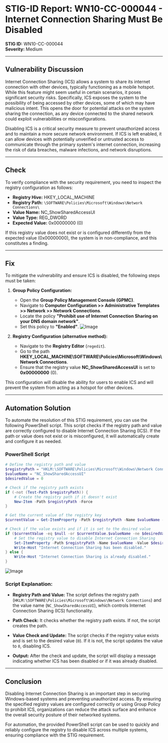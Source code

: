 # STIG-ID Report: WN10-CC-000044 - Internet Connection Sharing Must Be Disabled

**STIG ID:** WN10-CC-000044  
**Severity:** Medium  

---

## Vulnerability Discussion

Internet Connection Sharing (ICS) allows a system to share its internet connection with other devices, typically functioning as a mobile hotspot. While this feature might seem useful in certain scenarios, it poses significant security risks. Specifically, ICS exposes the system to the possibility of being accessed by other devices, some of which may have malicious intent. This opens the door for potential attacks on the system sharing the connection, as any device connected to the shared network could exploit vulnerabilities or misconfigurations.

Disabling ICS is a critical security measure to prevent unauthorized access and to maintain a more secure network environment. If ICS is left enabled, it can allow devices with potentially unverified or untrusted access to communicate through the primary system's internet connection, increasing the risk of data breaches, malware infections, and network disruptions.

---

## Check

To verify compliance with the security requirement, you need to inspect the registry configuration as follows:

- **Registry Hive:** HKEY_LOCAL_MACHINE  
- **Registry Path:** `\SOFTWARE\Policies\Microsoft\Windows\Network Connections\`  
- **Value Name:** NC_ShowSharedAccessUI  
- **Value Type:** REG_DWORD  
- **Expected Value:** 0x00000000 (0)

If this registry value does not exist or is configured differently from the expected value (0x00000000), the system is in non-compliance, and this constitutes a finding.

---

## Fix

To mitigate the vulnerability and ensure ICS is disabled, the following steps must be taken:

1. **Group Policy Configuration:**
   - Open the **Group Policy Management Console (GPMC)**.
   - Navigate to **Computer Configuration >> Administrative Templates >> Network >> Network Connections**.
   - Locate the policy **"Prohibit use of Internet Connection Sharing on your DNS domain network"**.
   - Set this policy to **"Enabled"**.
    ![Image](https://i.imgur.com/tXQlbez.png)

2. **Registry Configuration (alternative method):**
   - Navigate to the **Registry Editor** (`regedit`).
   - Go to the path **HKEY_LOCAL_MACHINE\SOFTWARE\Policies\Microsoft\Windows\Network Connections**.
   - Ensure that the registry value **NC_ShowSharedAccessUI** is set to **0x00000000** (0).

This configuration will disable the ability for users to enable ICS and will prevent the system from acting as a hotspot for other devices.

---

## Automation Solution

To automate the resolution of this STIG requirement, you can use the following PowerShell script. This script checks if the registry path and value are correctly configured to disable Internet Connection Sharing (ICS). If the path or value does not exist or is misconfigured, it will automatically create and configure it as needed.

### PowerShell Script

```powershell
# Define the registry path and value
$registryPath = "HKLM:\SOFTWARE\Policies\Microsoft\Windows\Network Connections"
$valueName = "NC_ShowSharedAccessUI"
$desiredValue = 0

# Check if the registry path exists
if (-not (Test-Path $registryPath)) {
    # Create the registry path if it doesn't exist
    New-Item -Path $registryPath -Force
}

# Get the current value of the registry key
$currentValue = Get-ItemProperty -Path $registryPath -Name $valueName -ErrorAction SilentlyContinue

# Check if the value exists and if it is set to the desired value
if ($currentValue -eq $null -or $currentValue.$valueName -ne $desiredValue) {
    # Set the registry value to disable Internet Connection Sharing
    Set-ItemProperty -Path $registryPath -Name $valueName -Value $desiredValue
    Write-Host "Internet Connection Sharing has been disabled."
} else {
    Write-Host "Internet Connection Sharing is already disabled."
}
```
![Image](https://i.imgur.com/eLgw2QQ.png)

### Script Explanation:

- **Registry Path and Value:** The script defines the registry path (`HKLM:\SOFTWARE\Policies\Microsoft\Windows\Network Connections`) and the value name (`NC_ShowSharedAccessUI`), which controls Internet Connection Sharing (ICS) functionality.
  
- **Path Check:** It checks whether the registry path exists. If not, the script creates the path.

- **Value Check and Update:** The script checks if the registry value exists and is set to the desired value (`0`). If it is not, the script updates the value to `0`, disabling ICS.

- **Output:** After the check and update, the script will display a message indicating whether ICS has been disabled or if it was already disabled.

---

## Conclusion

Disabling Internet Connection Sharing is an important step in securing Windows-based systems and preventing unauthorized access. By ensuring the specified registry values are configured correctly or using Group Policy to prohibit ICS, organizations can reduce the attack surface and enhance the overall security posture of their networked systems.

For automation, the provided PowerShell script can be used to quickly and reliably configure the registry to disable ICS across multiple systems, ensuring compliance with the STIG requirement.
